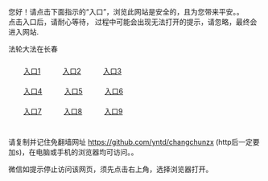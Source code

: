 您好！请点击下面指示的“入口”，浏览此网站是安全的，且为您带来平安。。 <br/>
点击入口后，请耐心等待， 过程中可能会出现无法打开的提示，请忽略，最终会进入网站. </br>

法轮大法在长春<br/>
<div style="padding:10px"><a style="margin:20px" target="_blank" href="https://d39ty0oqxh166t.cloudfront.net/2Qpsp?pmwlata" id="ccLink1" rel="nofollow">入口1</a> <a target="_blank" style="margin:20px" href="https://d1hnq5oup7kz61.cloudfront.net/2Qpsp?mjfykc" id="ccLink2" rel="nofollow">入口2</a> <a style="margin:20px" target="_blank" href="https://d3d1xc11ixqf0g.cloudfront.net/2Qpsp?rfzkovl" id="ccLink3" rel="nofollow">入口3</a></div>

<div style="padding:10px" ><a style="margin:20px" target="_blank" href="https://d39ty0oqxh166t.cloudfront.net/2Qpsp?pmwlata" id="ccLink4" rel="nofollow">入口4</a> <a style="margin:20px" href="https://d1hnq5oup7kz61.cloudfront.net/2Qpsp?mjfykc" target="_blank" id="ccLink5" rel="nofollow">入口5</a> <a style="margin:20px" href="https://d3d1xc11ixqf0g.cloudfront.net/2Qpsp?rfzkovl" target="_blank" id="ccLink6" rel="nofollow">入口6</a></div>

<div style="padding:10px"><a style="margin:20px" target="_blank" href="https://d39ty0oqxh166t.cloudfront.net/2Qpsp?pmwlata" id="ccLink7" rel="nofollow">入口7</a> <a style="margin:20px" href="https://d1hnq5oup7kz61.cloudfront.net/2Qpsp?mjfykc" target="_blank" id="ccLink8" rel="nofollow">入口8</a> <a style="margin:20px" target="_blank" href="https://d3d1xc11ixqf0g.cloudfront.net/2Qpsp?rfzkovl" id="ccLink9" rel="nofollow">入口9</a></div>

<br/>



请复制并记住免翻墙网址 https://github.com/yntd/changchunzx (http后一定要加s)，在电脑或手机的浏览器均可访问。。<br/>

微信如提示停止访问该网页，须先点击右上角，选择浏览器打开。
